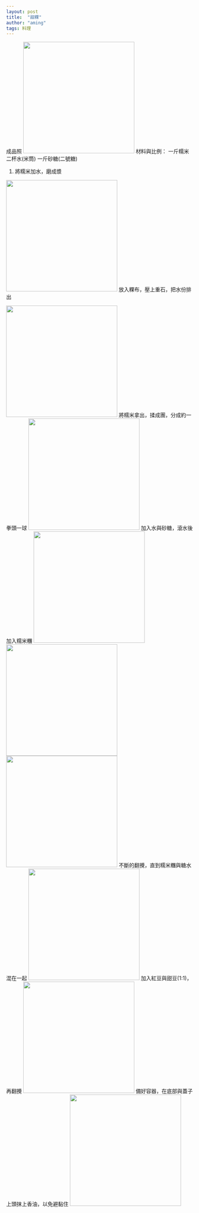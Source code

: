 ```yaml
---
layout: post
title:  "甜粿"
author: "aming"
tags: 料理 
--- 
```


成品照
<img align="direction" src="https://i.imgur.com/RxqkmZE.jpg" width="300" height="300">
材料與比例：
一斤糯米二杯水(米筒) 一斤砂糖(二號糖)
1. 將糯米加水，磨成漿 
<img src="https://i.imgur.com/5sifbl4.jpg" width="300" height="300" >
放入粿布，壓上重石，把水份排出
<p align="left">
<img src="https://i.imgur.com/j6vrlUX.jpg" width="300" height="300" >
將糯米拿出，揉成團，分成約一拳頭一球
<img src="https://i.imgur.com/qgHl5Jv.jpg" width="300" height="300" >
加入水與砂糖，滾水後加入糯米糰
<img src="https://i.imgur.com/PUkGCTq.jpg" width="300" height="300" >
<img src="https://i.imgur.com/NReyKjN.jpg" width="300" height="300" >
<img src="https://i.imgur.com/emY99il.jpg" width="300" height="300" >
不斷的翻攪，直到糯米糰與糖水混在一起
<img src="https://i.imgur.com/f3rARHa.jpg" width="300" height="300" >
加入紅豆與甜豆(1:1)，再翻攪
<img src="https://i.imgur.com/fk4IwkR.jpg" width="300" height="300" >
備好容器，在底部與蓋子上頭抹上香油，以免避黏住
<img src="https://i.imgur.com/RxqkmZE.jpg" width="300" height="300" >







